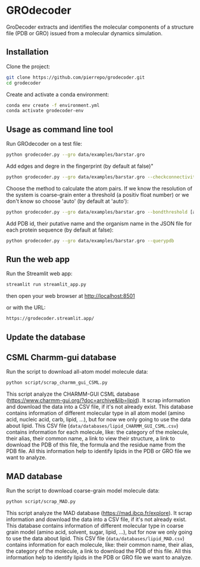# GROdecoder

GroDecoder extracts and identifies the molecular components of a structure file (PDB or GRO) issued from a molecular dynamics simulation. 

## Installation

Clone the project:

```bash
git clone https://github.com/pierrepo/grodecoder.git
cd grodecoder
```

Create and activate a conda environment:

```bash
conda env create -f environment.yml
conda activate grodecoder-env
```

## Usage as command line tool

Run GROdecoder on a test file:

```bash
python grodecoder.py --gro data/examples/barstar.gro
```

Add edges and degre in the fingerprint (by default at false)"

```bash
python grodecoder.py --gro data/examples/barstar.gro --checkconnectivity
```

Choose the method to calculate the atom pairs. If we know the resolution of the system is coarse-grain enter a threshold (a positiv float number) or we don't know so choose 'auto' (by default at 'auto'): 

```bash
python grodecoder.py --gro data/examples/barstar.gro --bondthreshold [auto or a threshold]
```

Add PDB id, their putative name and the organism name in the JSON file for each protein sequence (by default at false):

```bash
python grodecoder.py --gro data/examples/barstar.gro --querypdb
```

## Run the web app

Run the Streamlit web app:

```bash
streamlit run streamlit_app.py
```

then open your web browser at <http://localhost:8501>

or with the URL:

```bash
https://grodecoder.streamlit.app/
```

## Update the database
## CSML Charmm-gui database
Run the script to download all-atom model molecule data:

```bash
python script/scrap_charmm_gui_CSML.py
```

This script analyze the CHARMM-GUI CSML database (https://www.charmm-gui.org/?doc=archive&lib=lipid). It scrap information and download the data into a CSV file, if it's not already exist. This database contains information of different molecular type in all atom model (amino acid, nucleic acid, carb, lipid, ...), but for now we only going to use the data about lipid.
This CSV file (`data/databases/lipid_CHARMM_GUI_CSML.csv`) contains information for each molecule, like: the category of the molecule, their alias, their common name, a link to view their structure, a link to download the PDB of this file, the formula and the residue name from the PDB file. All this information help to identify lipids in the PDB or GRO file we want to analyze.


## MAD database

Run the script to download coarse-grain model molecule data: 

```bash
python script/scrap_MAD.py
```

This script analyze the MAD database (https://mad.ibcp.fr/explore). It scrap information and download the data into a CSV file, if it's not already exist. This database contains information of different molecular type in coarse grain model (amino acid, solvent, sugar, lipid, ...), but for now we only going to use the data about lipid.
This CSV file (`data/databases/lipid_MAD.csv`) contains information for each molecule, like: their common name, their alias, the category of the molecule, a link to download the PDB of this file. All this information help to identify lipids in the PDB or GRO file we want to analyze.